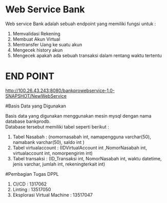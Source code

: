 # Web Service Bank 

Web service Bank adalah sebuah endpoint yang memiliki fungsi untuk : <br>
1. Memvalidasi Rekening <br>
2. Membuat Akun Virtual <br>
3. Mentransfer Uang ke suatu akun <br>
4. Mengecek history akun <br>
5. Mengecek apakah ada sebuah transaksi dalam rentang waktu tertentu <br>


# END POINT 

http://100.26.43.243:8080/bankprowebservice-1.0-SNAPSHOT/NewWebService

#Basis Data yang Digunakan

Basis data yang digunakan menggunakan mesin mysql dengan nama database bankprodb. <br>
Database tersebut memiliki tabel seperti berikut :
1. Tabel Nasabah : (nomornasabah int, namapengguna varchar(50), namabank varchar(50), saldo int )
2. Tabel virtualaccount : (IDVirtualAccount int ,NomorNasabah int, virtualaccount int, nomorpengirim int)
3. Tabel transaksi : (ID_Transaksi int, NomorNasabah int, waktu datetime, jenis varchar, jumlah int, rekeningterkait int)


#Pembagian Tugas DPPL
1. CI/CD : 1317062
2. Linting : 13517050
3. Eksplorasi Virtual Machine : 13517047

